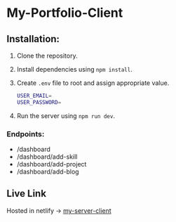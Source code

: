 # My-Portfolio-Client

## Installation:
1. Clone the repository.
2. Install dependencies using `npm install`.
3. Create `.env` file to root and assign appropriate value.

    ```bash
    USER_EMAIL=
    USER_PASSWORD=
    ```
4. Run the server using `npm run dev`.

### Endpoints:
- /dashboard
- /dashboard/add-skill
- /dashboard/add-project
- /dashboard/add-blog

## Live Link
Hosted in netlify -> [my-server-client](https://fantastic-malabi-f7d0be.netlify.app)